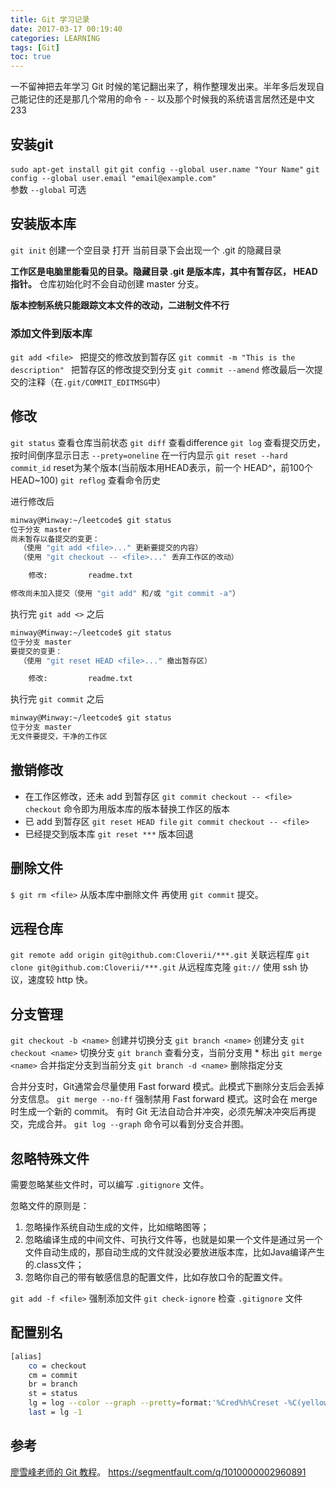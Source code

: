 ```yaml
---
title: Git 学习记录
date: 2017-03-17 00:19:40
categories: LEARNING
tags: [Git]
toc: true
---
```


一不留神把去年学习 Git 时候的笔记翻出来了，稍作整理发出来。半年多后发现自己能记住的还是那几个常用的命令 - - 以及那个时候我的系统语言居然还是中文 233

<!--more-->

## 安装git
 `sudo apt-get install git` 
 `git config --global user.name "Your Name"`
 `git config --global user.email "email@example.com"`  
 参数 `--global` 可选

## 安装版本库
 `git init` 创建一个空目录 打开
  当前目录下会出现一个 .git 的隐藏目录

 **工作区是电脑里能看见的目录。隐藏目录 .git 是版本库，其中有暂存区， HEAD 指针。**
仓库初始化时不会自动创建 master 分支。

**版本控制系统只能跟踪文本文件的改动，二进制文件不行**

### 添加文件到版本库
`git add <file> `  把提交的修改放到暂存区
`git commit -m "This is the description" ` 把暂存区的修改提交到分支
`git commit --amend` 修改最后一次提交的注释（在`.git/COMMIT_EDITMSG`中）

## 修改

`git status` 查看仓库当前状态
`git diff` 查看difference
`git log` 查看提交历史，按时间倒序显示日志 `--prety=oneline` 在一行内显示
`git reset --hard commit_id` reset为某个版本(当前版本用HEAD表示，前一个 HEAD^，前100个 HEAD~100)
`git reflog` 查看命令历史

进行修改后
```bash
minway@Minway:~/leetcode$ git status
位于分支 master
尚未暂存以备提交的变更：
  （使用 "git add <file>..." 更新要提交的内容）
  （使用 "git checkout -- <file>..." 丢弃工作区的改动）

    修改:         readme.txt

修改尚未加入提交（使用 "git add" 和/或 "git commit -a"）
```

执行完 `git add <>` 之后
```bash
minway@Minway:~/leetcode$ git status
位于分支 master
要提交的变更：
  （使用 "git reset HEAD <file>..." 撤出暂存区）

    修改:         readme.txt
```
执行完 `git commit` 之后
```bash
minway@Minway:~/leetcode$ git status
位于分支 master
无文件要提交，干净的工作区
```

## 撤销修改

- 在工作区修改，还未 add 到暂存区
   `git commit checkout -- <file>` 
    `checkout` 命令即为用版本库的版本替换工作区的版本
- 已 add 到暂存区
   `git reset HEAD file`
    `git commit checkout -- <file>`
- 已经提交到版本库
   `git reset ***` 版本回退

## 删除文件
`$ git rm <file>` 从版本库中删除文件
再使用 `git commit` 提交。

## 远程仓库
`git remote add origin git@github.com:Cloverii/***.git` 关联远程库
`git clone git@github.com:Cloverii/***.git` 从远程库克隆
`git://` 使用 ssh 协议，速度较 http 快。

## 分支管理
`git checkout -b <name>` 创建并切换分支
`git branch <name>` 创建分支
`git checkout <name>` 切换分支
`git branch` 查看分支，当前分支用 * 标出
`git merge <name>` 合并指定分支到当前分支
`git branch -d <name>` 删除指定分支

合并分支时，Git通常会尽量使用 Fast forward 模式。此模式下删除分支后会丢掉分支信息。
`git merge --no-ff` 强制禁用 Fast forward 模式。这时会在 merge 时生成一个新的 commit。
有时 Git 无法自动合并冲突，必须先解决冲突后再提交，完成合并。
`git log --graph` 命令可以看到分支合并图。
## 忽略特殊文件
需要忽略某些文件时，可以编写 `.gitignore` 文件。

忽略文件的原则是：
1. 忽略操作系统自动生成的文件，比如缩略图等；
2. 忽略编译生成的中间文件、可执行文件等，也就是如果一个文件是通过另一个文件自动生成的，那自动生成的文件就没必要放进版本库，比如Java编译产生的.class文件；
3. 忽略你自己的带有敏感信息的配置文件，比如存放口令的配置文件。

`git add -f <file>` 强制添加文件
`git check-ignore` 检查 `.gitignore` 文件
## 配置别名
```bash
[alias]
    co = checkout
    cm = commit
    br = branch
    st = status
    lg = log --color --graph --pretty=format:'%Cred%h%Creset -%C(yellow)%d%Creset %s %Cgreen(%cr) %C(bold blue)<%an>%Creset' --abbrev-commit
    last = lg -1
```

## 参考
[廖雪峰老师的 Git 教程](http://www.liaoxuefeng.com/wiki/0013739516305929606dd18361248578c67b8067c8c017b000)。
https://segmentfault.com/q/1010000002960891


